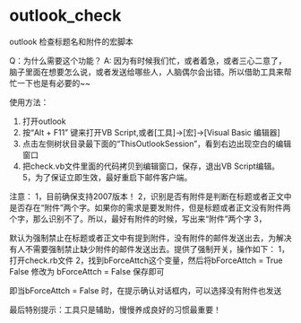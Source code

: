 outlook_check
=============

outlook 检查标题名和附件的宏脚本

Q：为什么需要这个功能？
A: 因为有时候我们忙，或者着急，或者三心二意了，脑子里面在想要怎么说，或者发送给哪些人，人脑偶尔会出错。所以借助工具来帮忙一下也是有必要的~~

使用方法：
1. 打开outlook
2. 按“Alt + F11” 键来打开VB Script,或者[工具]->[宏]->[Visual Basic 编辑器]
3. 点击左侧树状目录最下面的“ThisOutlookSession”，看到右边出现空白的编辑窗口
4. 把check.vb文件里面的代码拷贝到编辑窗口，保存，退出VB Script编辑。
5，为了保证立即生效，最好重启下邮件客户端。

注意：
1，目前确保支持2007版本！
2，识别是否有附件是判断在标题或者正文中是否存在“附件”两个字。如果你的需求是要发附件，但是标题或者正文没有附件两个字，那么识别不了。所以，最好有附件的时候，写出来“附件”两个字
3，

默认为强制禁止在标题或者正文中有提到附件，没有附件的邮件发送出去，为解决有人不需要强制禁止缺少附件的邮件发送出去。提供了强制开关，操作如下：
1，打开check.rb文件
2，找到bForceAttch这个变量，然后将bForceAttch = True False 修改为 bForceAttch = False 保存即可

即当bForceAttch = False 时，在提示确认对话框内，可以选择没有附件也发送

最后特别提示：工具只是辅助，慢慢养成良好的习惯最重要！


